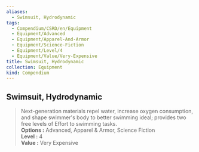 ```yaml
---
aliases:
  - Swimsuit, Hydrodynamic
tags:
  - Compendium/CSRD/en/Equipment
  - Equipment/Advanced
  - Equipment/Apparel-And-Armor
  - Equipment/Science-Fiction
  - Equipment/Level/4
  - Equipment/Value/Very-Expensive
title: Swimsuit, Hydrodynamic
collection: Equipment
kind: Compendium
---
```

## Swimsuit, Hydrodynamic  
  
>Next-generation materials repel water, increase oxygen consumption, and shape swimmer's body to better swimming ideal; provides two free levels of Effort to swimming tasks.  
> **Options :** Advanced, Apparel & Armor, Science Fiction  
> **Level :** 4  
> **Value :** Very Expensive